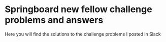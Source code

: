 # Springboard new fellow challenge problems and answers
Here you will find the solutions to the challenge problems I posted in Slack
